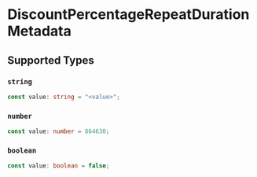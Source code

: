 # DiscountPercentageRepeatDurationMetadata


## Supported Types

### `string`

```typescript
const value: string = "<value>";
```

### `number`

```typescript
const value: number = 864630;
```

### `boolean`

```typescript
const value: boolean = false;
```

